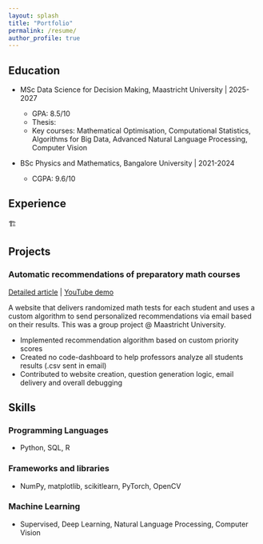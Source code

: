 ```yaml
---
layout: splash
title: "Portfolio"
permalink: /resume/
author_profile: true
---
```


## Education

- MSc Data Science for Decision Making, Maastricht University \| 2025-2027
    - GPA: 8.5/10
    - Thesis:
    - Key courses: Mathematical Optimisation, Computational Statistics, Algorithms for Big Data, Advanced Natural Language Processing, Computer Vision

- BSc Physics and Mathematics, Bangalore University \| 2021-2024
    - CGPA: 9.6/10


## Experience 
🏗️


## Projects 

### Automatic recommendations of preparatory math courses 

[Detailed article](https://sriramswaminathan.com/technical/readysetmath/) \| [YouTube demo](https://www.youtube.com/watch?v=USG7Er_YHTM)

A website that delivers randomized math tests for each student and uses a custom algorithm to send personalized recommendations via email based on their results. This was a group project @ Maastricht University. 

- Implemented recommendation algorithm based on custom priority scores 
- Created no code-dashboard to help professors analyze all students results (.csv sent in email)
- Contributed to website creation, question generation logic, email delivery and overall debugging


## Skills

### Programming Languages 

- Python, SQL, R

### Frameworks and libraries 

- NumPy, matplotlib, scikitlearn, PyTorch, OpenCV 

### Machine Learning 
- Supervised, Deep Learning, Natural Language Processing, Computer Vision

